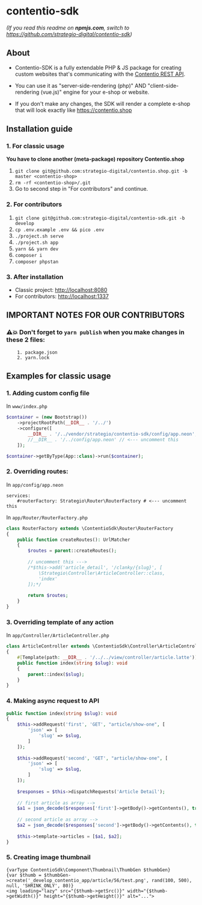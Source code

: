 # contentio-sdk

_(If you read this readme on **npmjs.com**, switch to https://github.com/strategio-digital/contentio-sdk)_

## About
- Contentio-SDK is a fully extendable PHP & JS package for creating custom websites that's communicating with the
[Contentio REST API](https://github.com/strategio-digital/contentio.app).

- You can use it as "server-side-rendering (php)" AND "client-side-rendering (vue.js)" engine for your e-shop or website.

- If you don't make any changes, the SDK will render a complete e-shop that will look exactly like https://contentio.shop

## Installation guide

### 1. For classic usage
**You have to clone another (meta-package) repository Contentio.shop**

1. `git clone git@github.com:strategio-digital/contentio.shop.git -b master <contentio-shop>`
2. `rm -rf <contentio-shop>/.git`
3. Go to second step in "For contributors" and continue.

### 2. For contributors
1. `git clone git@github.com:strategio-digital/contentio-sdk.git -b develop`
2. `cp .env.example .env && pico .env`
3. `./project.sh serve`
4. `./project.sh app`
5. `yarn && yarn dev`
6. `composer i`
7. `composer phpstan`

### 3. After installation
- Classic project: [http://localhost:8080](http://localhost:8080)
- For contributors: [http://localhost:1337](http://localhost:1337)

## IMPORTANT NOTES FOR OUR CONTRIBUTORS

### ⚠️💥 Don't forget to `yarn publish` when you make changes in these 2 files:
```
    1. package.json
    2. yarn.lock
```

## Examples for classic usage

### 1. Adding custom config file
In `www/index.php`
```php
$container = (new Bootstrap())
    ->projectRootPath(__DIR__ . '/../')
    ->configure([
        __DIR__ . '/../vendor/strategio/contentio-sdk/config/app.neon',
        //__DIR__ . '/../config/app.neon' // <--- uncomment this
    ]);

$container->getByType(App::class)->run($container);
```

### 2. Overriding routes:

In `app/config/app.neon`
```neon
services:
    #routerFactory: Strategio\Router\RouterFactory # <--- uncomment this
```

In `app/Router/RouterFactory.php`
```php
class RouterFactory extends \ContentioSdk\Router\RouterFactory
{
    public function createRoutes(): UrlMatcher
    {
        $routes = parent::createRoutes();
       
        // uncomment this --->
        /*$this->add('article_detail', '/clanky/{slug}', [
            \Strategio\Controller\ArticleController::class, 
            'index'
        ]);*/ 
        
        return $routes;
    }
}
```

### 3. Overriding template of any action
In `app/Controller/ArticleController.php`
```php
class ArticleController extends \ContentioSdk\Controller\ArticleController
{
    #[Template(path: __DIR__ . '/../../view/controller/article.latte')]
    public function index(string $slug): void
    {
        parent::index($slug);
    }
}
```

### 4. Making async request to API
```php
public function index(string $slug): void
{
    $this->addRequest('first', 'GET', "article/show-one", [
        'json' => [
            'slug' => $slug,
        ]
    ]);
    
    $this->addRequest('second', 'GET', "article/show-one", [
        'json' => [
            'slug' => $slug,
        ]
    ]);
    
    $responses = $this->dispatchRequests('Article Detail');
    
    // first article as array -->
    $a1 = json_decode($responses['first']->getBody()->getContents(), true);
    
    // second article as array -->
    $a2 = json_decode($responses['second']->getBody()->getContents(), true);
    
    $this->template->articles = [$a1, $a2];
}
```

### 5. Creating image thumbnail
```latte
{varType ContentioSdk\Component\Thumbnail\ThumbGen $thumbGen}
{var $thumb = $thumbGen->create('_develop_contentio_app/article/56/test.png', rand(100, 500), null, 'SHRINK_ONLY', 80)}
<img loading="lazy" src="{$thumb->getSrc()}" width="{$thumb->getWidth()}" height="{$thumb->getHeight()}" alt="...">
```